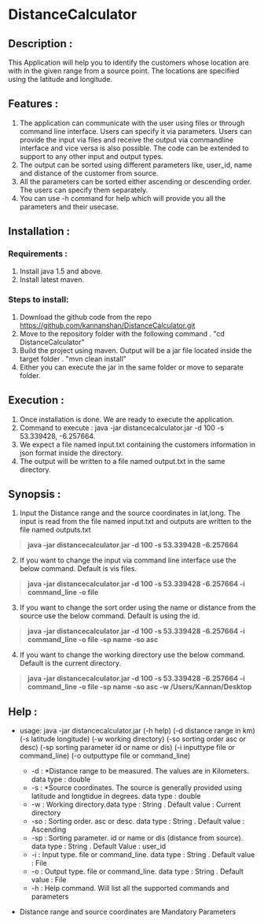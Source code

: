 # DistanceCalculator

## Description :

This Application will help you to identify the customers whose location are with in the given range from a source point. 
The locations are specified using the latitude and longitude.

## Features : 

1. The application can communicate with the user using files or through command line interface. Users can specify it via parameters. Users can provide the input via files and receive the output via commandline interface and vice versa is also possible. The code can be extended to support to any other input and output types.
2. The output can be sorted using different parameters like, user_id, name and distance of the customer from source.
3. All the parameters can be sorted either ascending or descending order. The users can specify them separately. 
4. You can use -h command for help which will provide you all the parameters and their usecase.

## Installation :
### Requirements :
		
1. Install java 1.5 and above.
2. Install latest maven. 
	
### Steps to install:
1. Download the github code from the repo https://github.com/kannanshan/DistanceCalculator.git
2. Move to the repository folder with the following command . "cd DistanceCalculator"
3. Build the project using maven. Output will be a jar file located inside the target folder . "mvn clean install"
4. Either you can execute the jar in the same folder or move to separate folder.
		
## Execution : 

1. Once installation is done. We are ready to execute the application.
2. Command to execute : java -jar distancecalculator.jar -d 100 -s 53.339428, -6.257664.
3. We expect a file named input.txt containing the customers information in json format inside the directory.
4. The output will be written to a file named output.txt in the same directory.
	
	
## Synopsis : 

1. Input the Distance range and the source coordinates in lat,long. 
		The input is read from the file named input.txt and outputs are written to the file named outputs.txt
>**java -jar distancecalculator.jar -d 100 -s 53.339428 -6.257664**
		
2. If you want to change the input via command line interface use the below command. 
		Default is vis files.
>**java -jar distancecalculator.jar -d 100 -s 53.339428 -6.257664 -i command_line -o file**
		
3. If you want to change the sort order using the name or distance from the source use the below command. 
		Default is using the id.
>**java -jar distancecalculator.jar -d 100 -s 53.339428 -6.257664 -i command_line -o file -sp name -so asc**
		
4. If you want to change the working directory use the below command. 
		Default is the current directory.
>**java -jar distancecalculator.jar -d 100 -s 53.339428 -6.257664 -i command_line -o file -sp name -so asc -w /Users/Kannan/Desktop**
		
## Help : 

 * usage: java -jar distancecalculator.jar (-h help)  (-d distance range in km) (-s latitude longitude) (-w working directory) (-so sorting order asc or desc) (-sp sorting parameter id or name or dis) (-i inputtype file or command_line) (-o outputtype file or command_line)
 	* -d  : *Distance range to be measured. The values are in Kilometers. data type : double 
 	* -s  : *Source coordinates. The source is generally provided using latitude and longtidue in degrees. data type : double 
 	* -w  : Working directory.data type : String . Default value : Current directory
 	* -so : Sorting order. asc or desc. data type : String . Default value : Ascending
	* -sp : Sorting parameter. id or name or dis (distance from source). data type : String . Default Value : user_id
 	* -i  : Input type. file or command_line. data type : String . Default value : File
 	* -o  : Output type. file or command_line. data type : String . Default value : File
 	* -h  : Help command. Will list all the supported commands and parameters
 
 * Distance range and source coordinates are  Mandatory Parameters 

 
		
		
		
		
		
		
		
		
		
		
		
